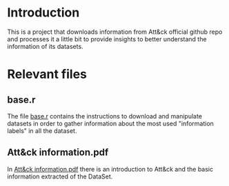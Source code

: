 # Introduction

This is a project that downloads information from Att&ck official github repo and processes it a little bit to provide insights to better understand the information of its datasets.



# Relevant files

## base.r

The file [base.r](base.r) contains the instructions to download and manipulate datasets in order to gather information about the most used "information labels" in all the dataset.

## Att&ck information.pdf
In [Att&ck information.pdf](Attack_information.pdf)  there is an introduction to Att&ck and the basic information extracted of the DataSet.
